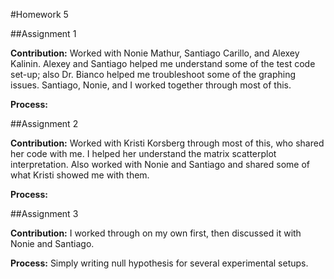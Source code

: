 #Homework 5

##Assignment 1

**Contribution:** Worked with Nonie Mathur, Santiago Carillo, and Alexey Kalinin. Alexey and Santiago helped me understand some of the test code set-up; also Dr. Bianco helped me troubleshoot some of the graphing issues. Santiago, Nonie, and I worked together through most of this. 

**Process:** 

##Assignment 2

**Contribution:** Worked with Kristi Korsberg through most of this, who shared her code with me. I helped her understand the matrix scatterplot interpretation. Also worked with Nonie and Santiago and shared some of what Kristi showed me with them. 

**Process:**

##Assignment 3

**Contribution:** I worked through on my own first, then discussed it with Nonie and Santiago.

**Process:** Simply writing null hypothesis for several experimental setups.
